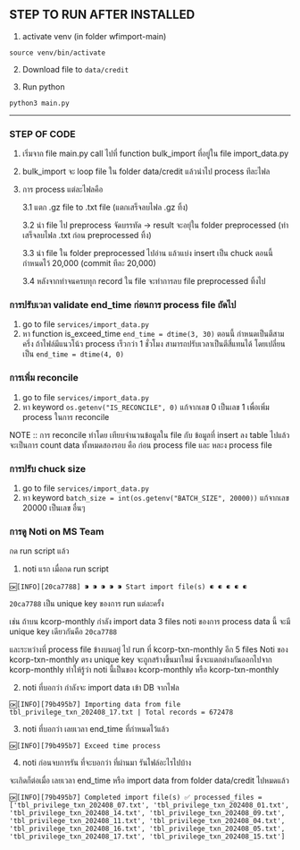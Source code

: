 ## STEP TO RUN AFTER INSTALLED

1. activate venv (in folder wfimport-main)
```
source venv/bin/activate 
```

2. Download file to `data/credit`

3. Run python
```
python3 main.py
```

---

### STEP OF CODE

1. เริ่มจาก file main.py call ไปที่ function bulk_import ที่อยู่ใน file import_data.py
2. bulk_import จะ loop file ใน folder data/credit แล้วนำไป process ทีละไฟล
3. การ process แต่ละไฟลคือ
    
    3.1 แตก .gz file to .txt file (แตกเสร็จลบไฟล .gz ทิ้ง)
    
    3.2 นำ file ไป preprocess จัดบรรทัด -> result จะอยุ่ใน folder preprocessed (ทำเสร็จลบไฟล .txt ก่อน preprocessed ทิ้ง)

    3.3 นำ file ใน folder preprocessed ไปอ่าน แล้วแบ่ง insert เป็น chuck ตอนนี้ กำหนดไว้  20,000 (commit ทีละ 20,000)

    3.4 หลังจากทำจนครบทุก record ใน file จะทำการลบ file preprocessed ทิ้งไป



### การปรับเวลา validate end_time ก่อนการ process file ถัดไป

1. go to file `services/import_data.py`
2. หา function is_exceed_time `end_time = dtime(3, 30)` ตอนนี้ กำหนดเป็นตีสามครึ่ง ถ้าไฟล์มีแนวโน้ว process เร็วกว่า 1 ชั่วโมง สามารถปรับเวลาเป็นตีสี่แทนได้ โดยเปลี่ยนเป็น `end_time = dtime(4, 0)`

### การเพิ่ม reconcile
1. go to file `services/import_data.py`
2. หา keyword `os.getenv("IS_RECONCILE", 0)` แก้จากเลข 0 เป็นเลข 1 เพื่อเพิ่ม process ในการ reconcile 

NOTE :: การ reconcile ทำโดย เทียบจำนวนข้อมูลใน file กับ ข้อมูลที่ insert ลง table ไปแล้ว จะเป็นการ count data ทั้งหมดสองรอบ คือ ก่อน  process file และ หละง process file

### การปรับ chuck size
1. go to file `services/import_data.py`
2. หา keyword `batch_size = int(os.getenv("BATCH_SIZE", 20000))` แก้จากเลข 20000 เป็นเลข อื่นๆ


### การดู Noti on MS Team
กด run script แล้ว

1. noti แรก เมื่อกด run script
```
🆗[INFO][20ca7788] ⁍ ⁍ ⁍ ⁍ ⁍ Start import file(s) ⁌ ⁌ ⁌ ⁌ ⁌
```

`20ca7788` เป็น unique key ของการ run แต่ละครั้ง

เช่น ถ้าบน kcorp-monthly กำลัง import data 3 files 
noti ของการ process data นี้ จะมี unique key เดียวกันคือ `20ca7788`

และระหว่างที่ process file ข้างบนอยู่ ไป run ที่ kcorp-txn-monthly อีก 5 files Noti ของ kcorp-txn-monthly ตรง  unique key จะถูกสร้างขึ้นมาใหม่ ซึ่งจะแตกต่างกันออกไปจาก kcorp-monthly ทำให้รู้ว่า noti นี้เป็นของ kcorp-monthly หรือ kcorp-txn-monthly

2. noti ที่บอกว่า กำลังจะ import data เข้า DB จากไฟล
```
🆗[INFO][79b495b7] Importing data from file tbl_privilege_txn_202408_17.txt | Total records = 672478
```

3. noti ที่บอกว่า เลยเวลา end_time ที่กำหนดไว้แล้ว 
```
🆗[INFO][79b495b7] Exceed time process
```

4. noti ก่อนจบการรัน ที่จะบอกว่า ที่ผ่านมา รันไฟล์อะไรไปบ้าง

จะเกิดก็ต่อเมื่อ เลยเวลา end_time หรือ import data from folder data/credit ไปหมดแล้ว
```
🆗[INFO][79b495b7] Completed import file(s) ✅ processed_files = ['tbl_privilege_txn_202408_07.txt', 'tbl_privilege_txn_202408_01.txt', 'tbl_privilege_txn_202408_14.txt', 'tbl_privilege_txn_202408_09.txt', 'tbl_privilege_txn_202408_11.txt', 'tbl_privilege_txn_202408_04.txt', 'tbl_privilege_txn_202408_16.txt', 'tbl_privilege_txn_202408_05.txt', 'tbl_privilege_txn_202408_17.txt', 'tbl_privilege_txn_202408_15.txt']
```